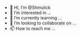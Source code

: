 - 👋 Hi, I’m @Shmulick
- 👀 I’m interested in ...
- 🌱 I’m currently learning ...
- 💞️ I’m looking to collaborate on ...
- 📫 How to reach me ...

<!---
Shmulick/Shmulick is a ✨ special ✨ repository because its `README.md` (this file) appears on your GitHub profile.
You can click the Preview link to take a look at your changes.
--->
